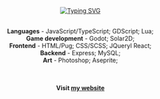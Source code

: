 <div align="center">
  <a href="https://git.io/typing-svg"><img src="https://readme-typing-svg.herokuapp.com?font=Fira+Code&duration=2500&color=98971A&center=true&vCenter=true&multiline=true&repeat=false&width=512&height=80&lines=Hello%2C+world!;I'm+Moln1kas+-+a+game+and+website+developer" alt="Typing SVG" /></a>
  <br><br>
  <p>
    <b>Languages</b> - JavaScript/TypeScript; GDScript; Lua;<br>
    <b>Game development</b> - Godot; Solar2D;<br>
    <b>Frontend</b> - HTML/Pug; CSS/SCSS; JQueryl React;<br>
    <b>Backend</b> - Express; MySQL;<br>
    <b>Art</b> - Photoshop; Aseprite;
  </p>
  <br><br>
  <b>Visit <a href="https://moln1kas.github.io">my website</a></b>
</div>
